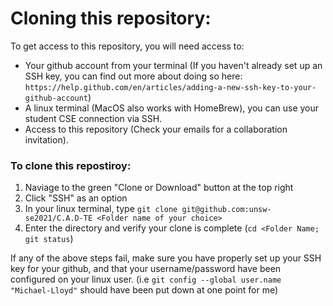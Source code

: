 # Cloning this repository: 

To get access to this repository, you will need access to: 
* Your github account from your terminal (If you haven't already set up an SSH key, 
you can find out more about doing so here: 
`https://help.github.com/en/articles/adding-a-new-ssh-key-to-your-github-account`) 
* A linux terminal (MacOS also works with HomeBrew), you can
use your student CSE connection via SSH. 
* Access to this repository (Check your emails for a collaboration invitation). 

### To clone this repostiroy:
1. Naviage to the green "Clone or Download" button at the top right
2. Click "SSH" as an option 
3. In your linux terminal, type `git clone git@github.com:unsw-se2021/C.A.D-TE <Folder name of your choice>`
4. Enter the directory and verify your clone is complete (`cd <Folder Name; git status`)

If any of the above steps fail, make sure you have properly set up your SSH key for your github, and
that your username/password have been configured on your linux user. 
(i.e `git config --global user.name "Michael-Lloyd"` should have been put down at one point for me) 
